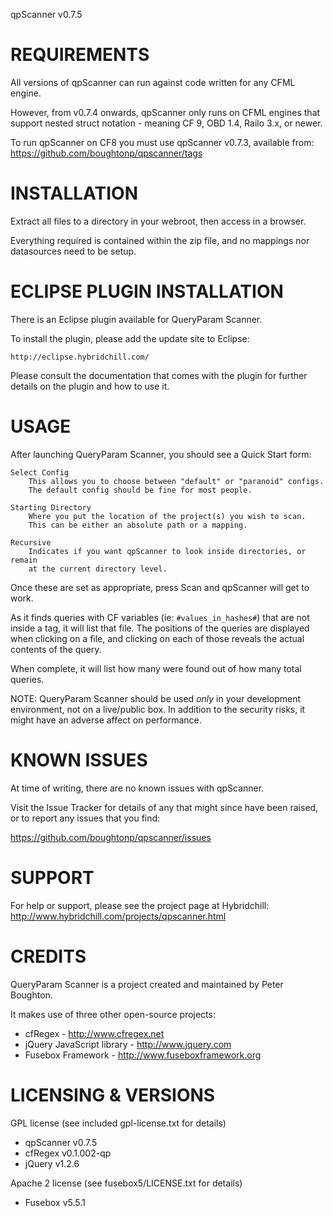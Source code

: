 qpScanner v0.7.5


REQUIREMENTS
============

All versions of qpScanner can run against code written for any CFML engine.

However, from v0.7.4 onwards, qpScanner only runs on CFML engines that support nested struct notation - meaning CF 9, OBD 1.4, Railo 3.x, or newer.

To run qpScanner on CF8 you must use qpScanner v0.7.3, available from: https://github.com/boughtonp/qpscanner/tags



INSTALLATION
============

Extract all files to a directory in your webroot, then access in a browser.

Everything required is contained within the zip file, and no mappings nor
datasources need to be setup.



ECLIPSE PLUGIN INSTALLATION
===========================

There is an Eclipse plugin available for QueryParam Scanner.

To install the plugin, please add the update site to Eclipse:

	http://eclipse.hybridchill.com/

Please consult the documentation that comes with the plugin for further
details on the plugin and how to use it.



USAGE
=====

After launching QueryParam Scanner, you should see a Quick Start form:

	Select Config
		This allows you to choose between "default" or "paranoid" configs.
		The default config should be fine for most people.

	Starting Directory
		Where you put the location of the project(s) you wish to scan.
		This can be either an absolute path or a mapping.

	Recursive
		Indicates if you want qpScanner to look inside directories, or remain
		at the current directory level.


Once these are set as appropriate, press Scan and qpScanner will get to work.

As it finds queries with CF variables (ie: `#values_in_hashes#`) that are not
inside a <cfqueryparam/> tag, it will list that file. The positions of the
queries are displayed when clicking on a file, and clicking on each of those
reveals the actual contents of the query.

When complete, it will list how many were found out of how many total queries.



NOTE: QueryParam Scanner should be used *only* in your development environment,
not on a live/public box. In addition to the security risks, it might have an
adverse affect on performance.



KNOWN ISSUES
============

At time of writing, there are no known issues with qpScanner.

Visit the Issue Tracker for details of any that might since have been raised, 
or to report any issues that you find:

https://github.com/boughtonp/qpscanner/issues



SUPPORT
=======

For help or support, please see the project page at Hybridchill:
http://www.hybridchill.com/projects/qpscanner.html



CREDITS
=======

QueryParam Scanner is a project created and maintained by Peter Boughton.

It makes use of three other open-source projects:

* cfRegex                   - http://www.cfregex.net
* jQuery JavaScript library - http://www.jquery.com
* Fusebox Framework         - http://www.fuseboxframework.org




LICENSING & VERSIONS
====================

GPL license (see included gpl-license.txt for details)

* qpScanner v0.7.5
* cfRegex v0.1.002-qp
* jQuery v1.2.6

Apache 2 license (see fusebox5/LICENSE.txt for details)

* Fusebox v5.5.1
